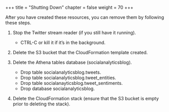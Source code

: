 +++
title = "Shutting Down"
chapter = false
weight = 70
+++

After you have created these resources, you can remove them by following these steps.

1. Stop the Twitter stream reader (if you still have it running).

    * CTRL-C or kill it if it’s in the background.

2. Delete the S3 bucket that the CloudFormation template created.
3. Delete the Athena tables database (socialanalyticsblog).

    * Drop table socialanalyticsblog.tweets.
    * Drop table socialanalyticsblog.tweet_entities.
    * Drop table socialanayticsblog.tweet_sentiments.
    * Drop database socialanalyticsblog.

4. Delete the CloudFormation stack (ensure that the S3 bucket is empty prior to deleting the stack).